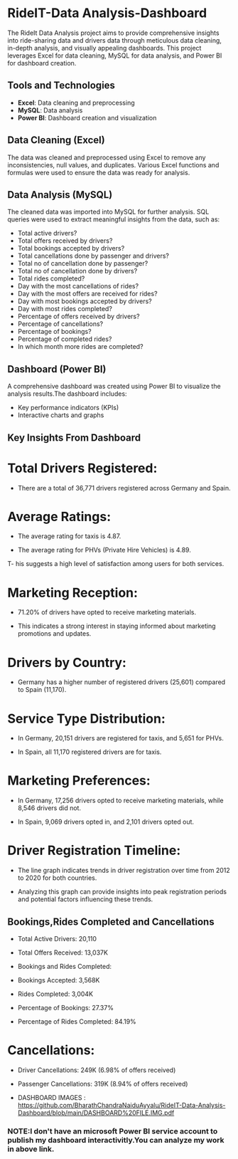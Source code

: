 # RideIT-Data Analysis-Dashboard
The RideIt Data Analysis project aims to provide comprehensive insights into ride-sharing data and drivers data through meticulous data cleaning, in-depth analysis, and visually appealing dashboards. This project leverages Excel for data cleaning, MySQL for data analysis, and Power BI for dashboard creation.

## Tools and Technologies

- **Excel**: Data cleaning and preprocessing
- **MySQL**: Data analysis
- **Power BI**: Dashboard creation and visualization

## Data Cleaning (Excel)

The data was cleaned and preprocessed using Excel to remove any inconsistencies, null values, and duplicates. Various Excel functions and formulas were used to ensure the data was ready for analysis.

## Data Analysis (MySQL)

The cleaned data was imported into MySQL for further analysis. SQL queries were used to extract meaningful insights from the data, such as:

- Total active drivers?
- Total offers received by drivers?
- Total bookings accepted by drivers?
- Total cancellations done by passenger and drivers?
- Total no of cancellation done by passenger?
- Total no of cancellation done by drivers?
- Total rides completed?
- Day with the most cancellations of rides?
- Day with the most offers are received for rides?
- Day with most bookings accepted by drivers?
- Day with most rides completed?
- Percentage of offers received by drivers?
- Percentage of cancellations?
- Percentage of bookings?
- Percentage of completed rides?
- In which month more rides are completed?

## Dashboard (Power BI)

A comprehensive dashboard was created using Power BI to visualize the analysis results.The dashboard includes:

- Key performance indicators (KPIs)
- Interactive charts and graphs

## Key Insights From Dashboard

# Total Drivers Registered:

- There are a total of 36,771 drivers registered across Germany and Spain.

# Average Ratings:

- The average rating for taxis is 4.87.

- The average rating for PHVs (Private Hire Vehicles) is 4.89.

T- his suggests a high level of satisfaction among users for both services.

# Marketing Reception:

- 71.20% of drivers have opted to receive marketing materials.

- This indicates a strong interest in staying informed about marketing promotions and updates.

# Drivers by Country:

- Germany has a higher number of registered drivers (25,601) compared to Spain (11,170).

# Service Type Distribution:

- In Germany, 20,151 drivers are registered for taxis, and 5,651 for PHVs.

- In Spain, all 11,170 registered drivers are for taxis.

# Marketing Preferences:

- In Germany, 17,256 drivers opted to receive marketing materials, while 8,546 drivers did not.

- In Spain, 9,069 drivers opted in, and 2,101 drivers opted out.

# Driver Registration Timeline:

- The line graph indicates trends in driver registration over time from 2012 to 2020 for both countries.

- Analyzing this graph can provide insights into peak registration periods and potential factors influencing these trends.

## Bookings,Rides Completed and Cancellations

- Total Active Drivers: 20,110

- Total Offers Received: 13,037K

- Bookings and Rides Completed:

- Bookings Accepted: 3,568K

- Rides Completed: 3,004K

- Percentage of Bookings: 27.37%

- Percentage of Rides Completed: 84.19%

# Cancellations:

- Driver Cancellations: 249K (6.98% of offers received)

- Passenger Cancellations: 319K (8.94% of offers received)

- DASHBOARD IMAGES : https://github.com/BharathChandraNaiduAyyalu/RideIT-Data-Analysis-Dashboard/blob/main/DASHBOARD%20FILE.IMG.pdf


### NOTE:I don't have an microsoft Power BI service account to publish my dashboard interactivitly.You can analyze my work in above link.







